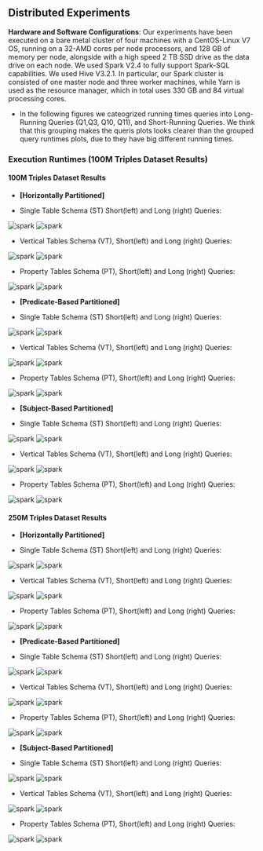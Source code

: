 ## Distributed Experiments

**Hardware and Software Configurations**: Our experiments have been executed on a bare metal cluster of four machines with a CentOS-Linux V7 OS, running on a 32-AMD cores per node processors, and 128 GB of memory per node, alongside with a high speed 2 TB SSD drive as the data drive on each node. We used Spark V2.4 to fully support Spark-SQL capabilities. We used Hive V3.2.1. In particular, our Spark cluster is consisted of one master node and three worker machines, while Yarn is used as the resource manager, which in total uses 330 GB and 84 virtual processing cores.

- In the following figures we cateogrized running times queries into Long-Running Queries (Q1,Q3, Q10, Q11), and Short-Running Queries. We think that this grouping makes the queris plots looks clearer than the grouped query runtimes plots, due to they have big different running times.

### Execution Runtimes (100M Triples Dataset Results)


#### **100M Triples Dataset Results**

* **[Horizontally Partitioned]**
- Single Table Schema (ST) Short(left) and Long (right) Queries:

<img src="figures/DistributedExperiments/ExecutionRuntimes/100M/100M-Horizontal-Short/ST-100M-Horizontal Short queries.png" alt="spark" > <img src="figures/DistributedExperiments/ExecutionRuntimes/100M/100M-Horizontal-Long/ST-100M-Horizontal Long queries.png" alt="spark" > 

- Vertical Tables Schema (VT), Short(left) and Long (right) Queries:

<img src="figures/DistributedExperiments/ExecutionRuntimes/100M/100M-Horizontal-Short/VT-100M-Horizontal Short queries.png" alt="spark" > <img src="figures/DistributedExperiments/ExecutionRuntimes/100M/100M-Horizontal-Long/VT-100M-Horizontal Long queries.png" alt="spark" > 

- Property Tables Schema (PT), Short(left) and Long (right) Queries:

<img src="figures/DistributedExperiments/ExecutionRuntimes/100M/100M-Horizontal-Short/PT-100M-Horizontal Short queries.png" alt="spark" > <img src="figures/DistributedExperiments/ExecutionRuntimes/100M/100M-Horizontal-Long/PT-100M-Horizontal Long queries.png" alt="spark" > 


* **[Predicate-Based Partitioned]**
- Single Table Schema (ST) Short(left) and Long (right) Queries:

 <img src="figures/DistributedExperiments/ExecutionRuntimes/100M/100M-Predicate-Short/ST-100M-Predicate Short queries.png" alt="spark" > <img src="figures/DistributedExperiments/ExecutionRuntimes/100M/100M-Predicate-Long/ST-100M-Predicate Long queries.png" alt="spark" >

- Vertical Tables Schema (VT), Short(left) and Long (right) Queries:

 <img src="figures/DistributedExperiments/ExecutionRuntimes/100M/100M-Predicate-Short/VT-100M-Predicate Short queries.png" alt="spark" > <img src="figures/DistributedExperiments/ExecutionRuntimes/100M/100M-Predicate-Long/VT-100M-Predicate Long queries.png" alt="spark" >

- Property Tables Schema (PT), Short(left) and Long (right) Queries:

 <img src="figures/DistributedExperiments/ExecutionRuntimes/100M/100M-Predicate-Short/PT-100M-Predicate Short queries.png" alt="spark" > <img src="figures/DistributedExperiments/ExecutionRuntimes/100M/100M-Predicate-Long/PT-100M-Predicate Long queries.png" alt="spark" >


* **[Subject-Based Partitioned]**
- Single Table Schema (ST) Short(left) and Long (right) Queries:

 <img src="figures/DistributedExperiments/ExecutionRuntimes/100M/100M-Subject-Short/ST-100M-Subject Short queries.png" alt="spark" > <img src="figures/DistributedExperiments/ExecutionRuntimes/100M/100M-Subject-Long/ST-100M-Subject Long queries.png" alt="spark" >

- Vertical Tables Schema (VT), Short(left) and Long (right) Queries:

<img src="figures/DistributedExperiments/ExecutionRuntimes/100M/100M-Subject-Short/VT-100M-Subject Short queries.png" alt="spark" > <img src="figures/DistributedExperiments/ExecutionRuntimes/100M/100M-Subject-Long/VT-100M-Subject Long queries.png" alt="spark" > 

- Property Tables Schema (PT), Short(left) and Long (right) Queries:

<img src="figures/DistributedExperiments/ExecutionRuntimes/100M/100M-Subject-Short/PT-100M-Subject Short queries.png" alt="spark" > <img src="figures/DistributedExperiments/ExecutionRuntimes/100M/100M-Subject-Long/PT-100M-Subject Long queries.png" alt="spark" > 



#### **250M Triples Dataset Results**

* **[Horizontally Partitioned]**
- Single Table Schema (ST) Short(left) and Long (right) Queries:

<img src="figures/DistributedExperiments/ExecutionRuntimes/250M/250M-Horizontal-Short/ST-250M-Horizontal Short queries.png" alt="spark" > <img src="figures/DistributedExperiments/ExecutionRuntimes/250M/250M-Horizontal-Long/ST-250M-Horizontal Long queries.png" alt="spark" > 

- Vertical Tables Schema (VT), Short(left) and Long (right) Queries:

<img src="figures/DistributedExperiments/ExecutionRuntimes/250M/250M-Horizontal-Short/VT-250M-Horizontal Short queries.png" alt="spark" > <img src="figures/DistributedExperiments/ExecutionRuntimes/250M/250M-Horizontal-Long/VT-250M-Horizontal Long queries.png" alt="spark" > 

- Property Tables Schema (PT), Short(left) and Long (right) Queries:

<img src="figures/DistributedExperiments/ExecutionRuntimes/250M/250M-Horizontal-Short/PT-250M-Horizontal Short queries.png" alt="spark" > <img src="figures/DistributedExperiments/ExecutionRuntimes/250M/250M-Horizontal-Long/PT-250M-Horizontal Long queries.png" alt="spark" > 


* **[Predicate-Based Partitioned]**
- Single Table Schema (ST) Short(left) and Long (right) Queries:

 <img src="figures/DistributedExperiments/ExecutionRuntimes/250M/250M-Predicate-Short/ST-250M-Predicate Short queries.png" alt="spark" > <img src="figures/DistributedExperiments/ExecutionRuntimes/250M/250M-Predicate-Long/ST-250M-Predicate Long queries.png" alt="spark" >

- Vertical Tables Schema (VT), Short(left) and Long (right) Queries:

 <img src="figures/DistributedExperiments/ExecutionRuntimes/250M/250M-Predicate-Short/VT-250M-Predicate Short queries.png" alt="spark" > <img src="figures/DistributedExperiments/ExecutionRuntimes/250M/250M-Predicate-Long/VT-250M-Predicate Long queries.png" alt="spark" >

- Property Tables Schema (PT), Short(left) and Long (right) Queries:

 <img src="figures/DistributedExperiments/ExecutionRuntimes/250M/250M-Predicate-Short/PT-250M-Predicate Short queries.png" alt="spark" > <img src="figures/DistributedExperiments/ExecutionRuntimes/250M/250M-Predicate-Long/PT-250M-Predicate Long queries.png" alt="spark" >


* **[Subject-Based Partitioned]**
- Single Table Schema (ST) Short(left) and Long (right) Queries:

 <img src="figures/DistributedExperiments/ExecutionRuntimes/250M/250M-Subject-Short/ST-250M-Subject Short queries.png" alt="spark" > <img src="figures/DistributedExperiments/ExecutionRuntimes/250M/250M-Subject-Long/ST-250M-Subject Long queries.png" alt="spark" >

- Vertical Tables Schema (VT), Short(left) and Long (right) Queries:

<img src="figures/DistributedExperiments/ExecutionRuntimes/250M/250M-Subject-Short/VT-250M-Subject Short queries.png" alt="spark" > <img src="figures/DistributedExperiments/ExecutionRuntimes/250M/250M-Subject-Long/VT-250M-Subject Long queries.png" alt="spark" > 

- Property Tables Schema (PT), Short(left) and Long (right) Queries:

<img src="figures/DistributedExperiments/ExecutionRuntimes/250M/250M-Subject-Short/PT-250M-Subject Short queries.png" alt="spark" > <img src="figures/DistributedExperiments/ExecutionRuntimes/250M/250M-Subject-Long/PT-250M-Subject Long queries.png" alt="spark" > 


